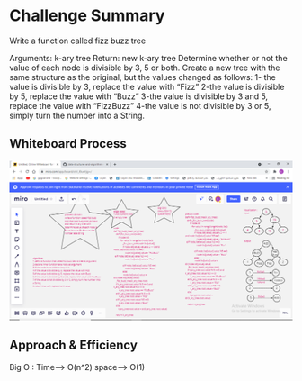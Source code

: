 # Challenge Summary
<!-- Description of the challenge -->
Write a function called fizz buzz tree

Arguments: k-ary tree
Return: new k-ary tree
Determine whether or not the value of each node is divisible by 3, 5 or both. Create a new tree with the same structure as the original, but the values changed as follows:
1- the value is divisible by 3, replace the value with “Fizz”
2-the value is divisible by 5, replace the value with “Buzz”
3-the value is divisible by 3 and 5, replace the value with “FizzBuzz”
4-the value is not divisible by 3 or 5, simply turn the number into a String.

## Whiteboard Process
<!-- Embedded whiteboard image -->
![image](FIZBUZ.png)
## Approach & Efficiency
<!-- What approach did you take? Why? What is the Big O space/time for this approach? -->
Big O :
Time--> O(n^2)
space--> O(1)


